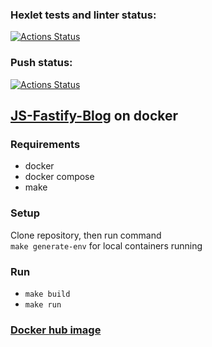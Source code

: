 ### Hexlet tests and linter status:
[![Actions Status](https://github.com/hiatus1eternity/devops-for-programmers-project-74/actions/workflows/hexlet-check.yml/badge.svg)](https://github.com/hiatus1eternity/devops-for-programmers-project-74/actions)

### Push status:
[![Actions Status](https://github.com/hiatus1eternity/devops-for-programmers-project-74/actions/workflows/push.yml/badge.svg)](https://github.com/hiatus1eternity/devops-for-programmers-project-74/actions)

## [JS-Fastify-Blog](https://github.com/hexlet-components/js-fastify-blog) on docker

### Requirements
- docker
- docker compose
- make

### Setup
Clone repository, then run command  
```make generate-env``` for local containers running

### Run
- ```make build```
- ```make run```

### [Docker hub image](https://hub.docker.com/repository/docker/architecture2/devops-for-programmers-project-74/general)